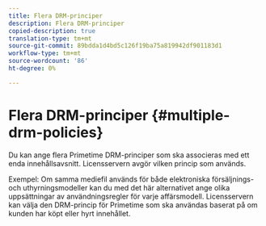 ```yaml
---
title: Flera DRM-principer
description: Flera DRM-principer
copied-description: true
translation-type: tm+mt
source-git-commit: 89bdda1d4bd5c126f19ba75a819942df901183d1
workflow-type: tm+mt
source-wordcount: '86'
ht-degree: 0%

---
```



# Flera DRM-principer {#multiple-drm-policies}

Du kan ange flera Primetime DRM-principer som ska associeras med ett enda innehållsavsnitt. Licensservern avgör vilken princip som används.

Exempel: Om samma mediefil används för både elektroniska försäljnings- och uthyrningsmodeller kan du med det här alternativet ange olika uppsättningar av användningsregler för varje affärsmodell. Licensservern kan välja den DRM-princip för Primetime som ska användas baserat på om kunden har köpt eller hyrt innehållet.
